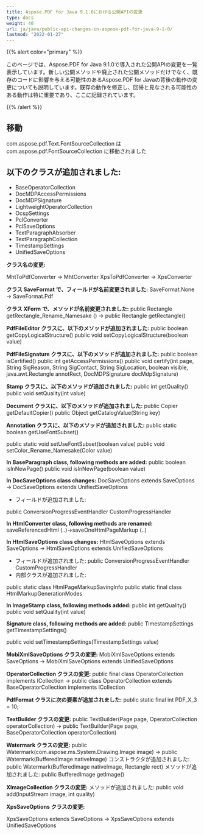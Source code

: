 ```yaml
---
title: Aspose.PDF for Java 9.1.0における公開APIの変更
type: docs
weight: 40
url: ja/java/public-api-changes-in-aspose-pdf-for-java-9-1-0/
lastmod: "2022-01-27"
---
```


{{% alert color="primary" %}}

このページでは、Aspose.PDF for Java 9.1.0で導入された公開APIの変更を一覧表示しています。新しい公開メソッドや廃止された公開メソッドだけでなく、既存のコードに影響を与える可能性のあるAspose.PDF for Javaの背後の動作の変更についても説明しています。既存の動作を修正し、回帰と見なされる可能性のある動作は特に重要であり、ここに記録されています。

{{% /alert %}}

## 移動

com.aspose.pdf.Text.FontSourceCollection は com.aspose.pdf.FontSourceCollection に移動されました

## 以下のクラスが追加されました:

- BaseOperatorCollection
- DocMDPAccessPermissions
- DocMDPSignature
- LightweightOperatorCollection
- OcspSettings
- PclConverter
- PclSaveOptions
- TextParagraphAbsorber
- TextParagraphCollection
- TimestampSettings
- UnifiedSaveOptions

**クラス名の変更:**

MhtToPdfConverter -> MhtConverter
XpsToPdfConverter -> XpsConverter

**クラス SaveFormat で、フィールドが名前変更されました:**
SaveFormat.None -> SaveFormat.Pdf

**クラス XForm で、メソッドが名前変更されました:**
public Rectangle getRectangle_Rename_Namesake () -> 
public Rectangle getRectangle()

**PdfFileEditor クラスに、以下のメソッドが追加されました:**
public boolean getCopyLogicalStructure()
public void setCopyLogicalStructure(boolean value)

**PdfFileSignature クラスに、以下のメソッドが追加されました:**
public boolean isCertified()
public int getAccessPermissions()
public void certify(int page, String SigReason, String SigContact, String SigLocation, boolean visible, java.awt.Rectangle annotRect, DocMDPSignature docMdpSignature)

**Stamp クラスに、以下のメソッドが追加されました:**
public int getQuality()
public void setQuality(int value)

**Document クラスに、以下のメソッドが追加されました:**
public Copier getDefaultCopier()
public Object getCatalogValue(String key)

**Annotation クラスに、以下のメソッドが追加されました:**
public static boolean getUseFontSubset()

public static void setUseFontSubset(boolean value)
public void setColor_Rename_Namesake(Color value)

**In BaseParagraph class, following methods are added:**
public boolean isInNewPage()
public void isInNewPage(boolean value)

**In DocSaveOptions class changes:**
DocSaveOptions extends SaveOptions -> DocSaveOptions extends UnifiedSaveOptions

- フィールドが追加されました:

public ConversionProgressEventHandler CustomProgressHandler

**In HtmlConverter class, following methods are renamed:**
saveReferencedHtml (..)->saveOneHtmlPageMarkup (..)

**In HtmlSaveOptions class changes:**
HtmlSaveOptions extends SaveOptions -> HtmlSaveOptions extends UnifiedSaveOptions

- フィールドが追加されました:
  public ConversionProgressEventHandler CustomProgressHandler
- 内部クラスが追加されました:

public static class HtmlPageMarkupSavingInfo
public static final class HtmlMarkupGenerationModes

**In ImageStamp class, following methods added:**
public int getQuality()
public void setQuality(int value)

**Signature class, following methods are added:**
public TimestampSettings getTimestampSettings()

public void setTimestampSettings(TimestampSettings value)

**MobiXmlSaveOptions クラスの変更:**
MobiXmlSaveOptions extends SaveOptions -> MobiXmlSaveOptions extends UnifiedSaveOptions

**OperatorCollection クラスの変更:**
public final class OperatorCollection implements ICollection -> public class OperatorCollection extends BaseOperatorCollection implements ICollection

**PdfFormat クラスに次の要素が追加されました:**
public static final int PDF_X_3 = 10;

**TextBuilder クラスの変更:**
public TextBuilder(Page page, OperatorCollection operatorCollection) -> public TextBuilder(Page page, BaseOperatorCollection operatorCollection)

**Watermark クラスの変更:**
public Watermark(com.aspose.ms.System.Drawing.Image image) -> public Watermark(BufferedImage nativeImage)
コンストラクタが追加されました: public Watermark(BufferedImage nativeImage, Rectangle rect)
メソッドが追加されました: public BufferedImage getImage()

**XImageCollection クラスの変更:**
メソッドが追加されました: public void add(InputStream image, int quality)

**XpsSaveOptions クラスの変更:**

XpsSaveOptions extends SaveOptions -> XpsSaveOptions extends UnifiedSaveOptions